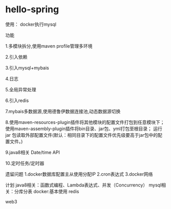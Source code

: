 # hello-spring

使用：
docker执行mysql

功能

1.多模块拆分,使用maven profile管理多环境

2.引入依赖

3.引入mysql+mybais

4.日志

5.全局异常处理

6.引入redis

7.mybais多数据源,使用德鲁伊数据连接池,动态数据源切换

8.使用maven-resources-plugin插件将其他模块的配置文件打包到任意模块下；
使用maven-assembly-plugin插件将bin目录、jar包、yml打包至根目录；
运行 jar 包读取外部配置文件(默认：相同目录下的配置文件优先级要高于jar包中的配置文件。)

9.java8相关 Date/time API

10.定时任务/定时器

遗留问题
1.docker数据库配置主从使用分配IP
2.cron表达式
3.docker网络

计划
java8相关：函数式编程、Lambda表达式、并发（Concurrency）
mysql相关：分库分表
docker:基本使用
redis

web3
